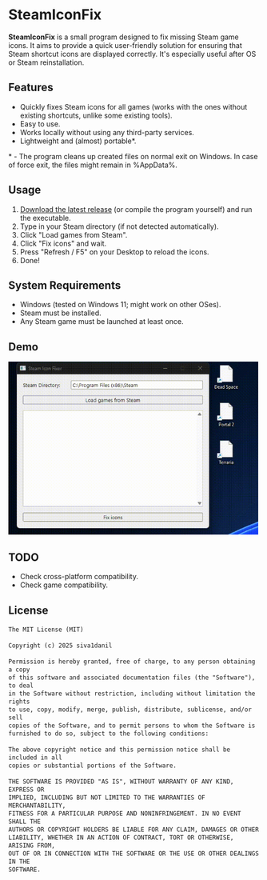 # SteamIconFix

**SteamIconFix** is a small program designed to fix missing Steam game icons. It aims to provide a quick user-friendly solution for ensuring that Steam shortcut icons are displayed correctly. It's especially useful after OS or Steam reinstallation.

## Features

* Quickly fixes Steam icons for all games (works with the ones without existing shortcuts, unlike some existing tools).
* Easy to use.
* Works locally without using any third-party services.
* Lightweight and (almost) portable*.

\* - The program cleans up created files on normal exit on Windows. In case of force exit, the files might remain in %AppData%.

## Usage

1. [Download the latest release](https://github.com/siva1danil/SteamIconFix/releases) (or compile the program yourself) and run the executable.
2. Type in your Steam directory (if not detected automatically).
3. Click "Load games from Steam".
4. Click "Fix icons" and wait.
5. Press "Refresh / F5" on your Desktop to reload the icons.
6. Done!

## System Requirements

* Windows (tested on Windows 11; might work on other OSes).  
* Steam must be installed.
* Any Steam game must be launched at least once.

## Demo

<img src="img/demo.gif" width="500">

## TODO

* Check cross-platform compatibility.
* Check game compatibility.

## License

```
The MIT License (MIT)

Copyright (c) 2025 siva1danil

Permission is hereby granted, free of charge, to any person obtaining a copy
of this software and associated documentation files (the "Software"), to deal
in the Software without restriction, including without limitation the rights
to use, copy, modify, merge, publish, distribute, sublicense, and/or sell
copies of the Software, and to permit persons to whom the Software is
furnished to do so, subject to the following conditions:

The above copyright notice and this permission notice shall be included in all
copies or substantial portions of the Software.

THE SOFTWARE IS PROVIDED "AS IS", WITHOUT WARRANTY OF ANY KIND, EXPRESS OR
IMPLIED, INCLUDING BUT NOT LIMITED TO THE WARRANTIES OF MERCHANTABILITY,
FITNESS FOR A PARTICULAR PURPOSE AND NONINFRINGEMENT. IN NO EVENT SHALL THE
AUTHORS OR COPYRIGHT HOLDERS BE LIABLE FOR ANY CLAIM, DAMAGES OR OTHER
LIABILITY, WHETHER IN AN ACTION OF CONTRACT, TORT OR OTHERWISE, ARISING FROM,
OUT OF OR IN CONNECTION WITH THE SOFTWARE OR THE USE OR OTHER DEALINGS IN THE
SOFTWARE.
```